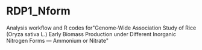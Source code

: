 # RDP1_Nform
Analysis workflow and R codes for"Genome-Wide Association Study of Rice (Oryza sativa L.) Early Biomass Production under Different Inorganic Nitrogen Forms — Ammonium or Nitrate"
